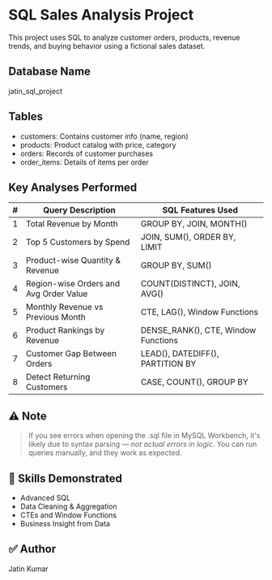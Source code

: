 #  SQL Sales Analysis Project

This project uses SQL to analyze customer orders, products, revenue trends, and buying behavior using a fictional sales dataset.

##  Database Name
jatin_sql_project

##  Tables
- customers: Contains customer info (name, region)
- products: Product catalog with price, category
- orders: Records of customer purchases
- order_items: Details of items per order

##  Key Analyses Performed
| # | Query Description | SQL Features Used |
|---|-------------------|-------------------|
| 1 | Total Revenue by Month | GROUP BY, JOIN, MONTH() |
| 2 | Top 5 Customers by Spend | JOIN, SUM(), ORDER BY, LIMIT |
| 3 | Product-wise Quantity & Revenue | GROUP BY, SUM() |
| 4 | Region-wise Orders and Avg Order Value | COUNT(DISTINCT), JOIN, AVG() |
| 5 | Monthly Revenue vs Previous Month | CTE, LAG(), Window Functions |
| 6 | Product Rankings by Revenue | DENSE_RANK(), CTE, Window Functions |
| 7 | Customer Gap Between Orders | LEAD(), DATEDIFF(), PARTITION BY |
| 8 | Detect Returning Customers | CASE, COUNT(), GROUP BY |

## ⚠ Note
> If you see errors when opening the .sql file in MySQL Workbench, it's likely due to syntax parsing — *not actual errors in logic*. You can run queries manually, and they work as expected.

## 🧠 Skills Demonstrated
- Advanced SQL
- Data Cleaning & Aggregation
- CTEs and Window Functions
- Business Insight from Data

## ✅ Author
Jatin Kumar
